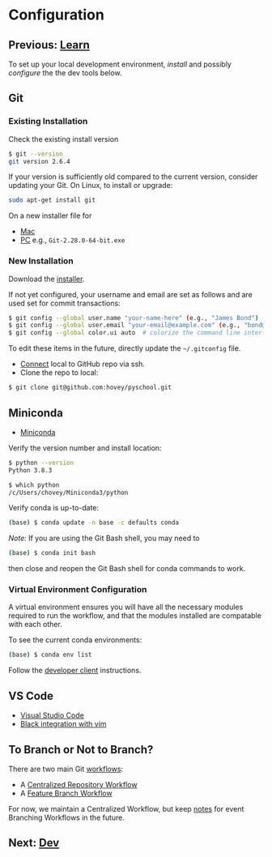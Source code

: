 # Configuration

## Previous: [Learn](learn.md)

To set up your local development environment, *install* and 
possibly *configure* the the dev tools below.

## Git

### Existing Installation

Check the existing install version

```bash
$ git --version
git version 2.6.4
```

If your version is sufficiently old compared to the current version, consider updating your Git.  On Linux, to install or upgrade:

```bash
sudo apt-get install git
```

On a new installer file for
* [Mac](https://git-scm.com/download/mac)
* [PC](https://git-scm.com/download/win) e.g., `Git-2.28.0-64-bit.exe`

### New Installation

Download the [installer](https://git-scm.com/).

If not yet configured, your username and email are set as follows
and are used set for commit transactions:

```bash
$ git config --global user.name "your-name-here" (e.g., "James Bond")
$ git config --global user.email "your-email@example.com" (e.g., "bond@gmail.com")
$ git config --global color.ui auto  # colorize the command line interface 
```

To edit these items in the future, directly update the `~/.gitconfig` file.

* [Connect](https://docs.github.com/en/free-pro-team@latest/github/authenticating-to-github/connecting-to-github-with-ssh) local to GitHub repo via ssh.
* Clone the repo to local:

```bash
$ git clone git@github.com:hovey/pyschool.git
```

## Miniconda

* [Miniconda](https://docs.conda.io/en/latest/miniconda.html)

Verify the version number and install location:

```bash
$ python --version 
Python 3.8.3

$ which python
/c/Users/chovey/Miniconda3/python
```

Verify conda is up-to-date:

```bash
(base) $ conda update -n base -c defaults conda
```

*Note:* If you are using the Git Bash shell, you may need to 

```bash
(base) $ conda init bash
```

then close and reopen the Git Bash shell for conda commands to work.


### Virtual Environment Configuration

A virtual environment ensures you will have all the necessary modules required to run the workflow, and that
the modules installed are compatable with each other.

To see the current conda environments:

```bash
(base) $ conda env list
```

Follow the [developer client](deployment.md#developer-client) instructions.

## VS Code

* [Visual Studio Code](https://code.visualstudio.com/)
* [Black integration with vim](https://black.readthedocs.io/en/stable/editor_integration.html#vim)

## To Branch or Not to Branch?

There are two main Git [workflows](https://www.atlassian.com/git/tutorials/comparing-workflows):

* A [Centralized Repository Workflow](https://www.atlassian.com/git/tutorials/comparing-workflows#centralized-workflow)
* A [Feature Branch Workflow](https://www.atlassian.com/git/tutorials/comparing-workflows/feature-branch-workflow)

For now, we maintain a Centralized Workflow, but keep [notes](branching.md) for event Branching Workflows in the future.

## Next: [Dev](dev.md)
